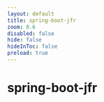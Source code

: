 ```yaml
---
layout: default 
title: spring-boot-jfr  
zoom: 0.6   
disabled: false 
hide: false 
hideInToc: false    
preload: true   
---
```



# spring-boot-jfr   
